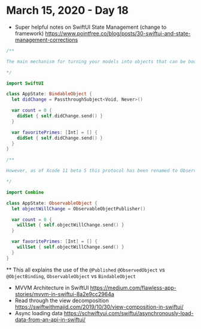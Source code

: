 # March 15, 2020 - Day 18

* Super helpful notes on SwiftUI State Management (change to framework) https://www.pointfree.co/blog/posts/30-swiftui-and-state-management-corrections

```swift
/**

The main mechanism for turning your models into objects that can be bound in views was a protocol named BindableObject. Conforming to this protocol required you to provide a didChange publisher that you would ping just after you made any changes to your model. For example:

*/

import SwiftUI

class AppState: BindableObject {
  let didChange = PassthroughSubject<Void, Never>()

  var count = 0 {
    didSet { self.didChange.send() }
  }

  var favoritePrimes: [Int] = [] {
    didSet { self.didChange.send() }
  }
}

/**

However, as of Xcode 11 beta 5 this protocol has been renamed to ObservableObject (and moved from the SwiftUI framework to the Combine framework), and you are now required to notify a publisher when your model is about to change rather than after it is changed. This means the above code snippet should now look like this:

*/

import Combine

class AppState: ObservableObject {
  let objectWillChange = ObservableObjectPublisher()

  var count = 0 {
    willSet { self.objectWillChange.send() }
  }

  var favoritePrimes: [Int] = [] {
    willSet { self.objectWillChange.send() }
  }
}

```

** This all explains the use of the `@Published` `@ObservedObject` vs `@ObjectBinding`, `ObservableObject` vs `BindableObject`


* MVVM Architecture in SwiftUI https://medium.com/flawless-app-stories/mvvm-in-swiftui-8a2e9cc2964a
* Read through the view decomposition https://swiftwithmajid.com/2019/10/30/view-composition-in-swiftui/
* Async loading data https://schwiftyui.com/swiftui/asynchronously-load-data-from-an-api-in-swiftui/
